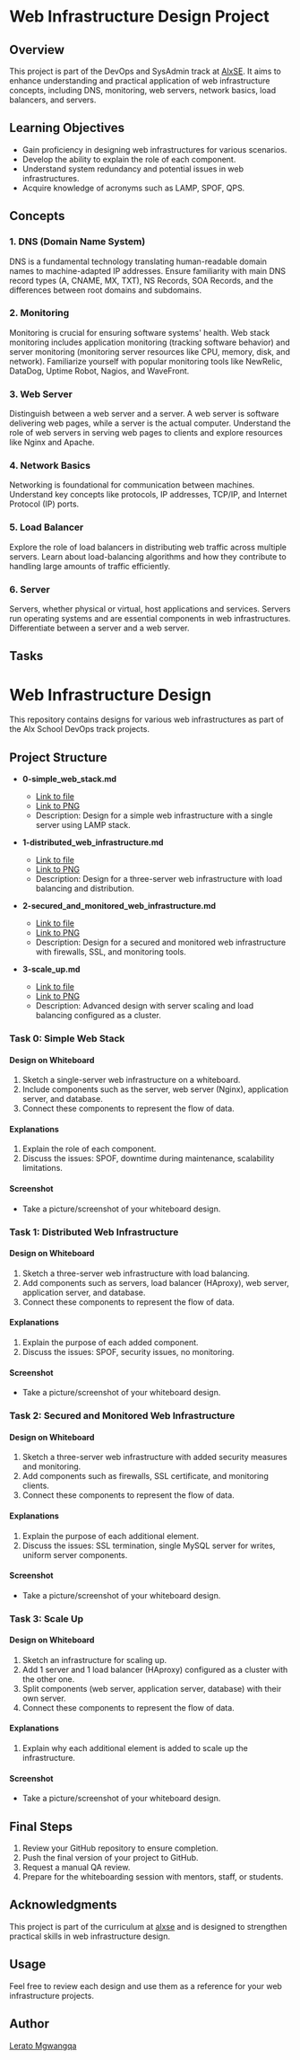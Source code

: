 # Web Infrastructure Design Project

## Overview

This project is part of the DevOps and SysAdmin track at [AlxSE](https://www.alxafrica.com/). It aims to enhance understanding and practical application of web infrastructure concepts, including DNS, monitoring, web servers, network basics, load balancers, and servers.

## Learning Objectives

- Gain proficiency in designing web infrastructures for various scenarios.
- Develop the ability to explain the role of each component.
- Understand system redundancy and potential issues in web infrastructures.
- Acquire knowledge of acronyms such as LAMP, SPOF, QPS.

## Concepts

### 1. DNS (Domain Name System)

DNS is a fundamental technology translating human-readable domain names to machine-adapted IP addresses. Ensure familiarity with main DNS record types (A, CNAME, MX, TXT), NS Records, SOA Records, and the differences between root domains and subdomains.

### 2. Monitoring

Monitoring is crucial for ensuring software systems' health. Web stack monitoring includes application monitoring (tracking software behavior) and server monitoring (monitoring server resources like CPU, memory, disk, and network). Familiarize yourself with popular monitoring tools like NewRelic, DataDog, Uptime Robot, Nagios, and WaveFront.

### 3. Web Server

Distinguish between a web server and a server. A web server is software delivering web pages, while a server is the actual computer. Understand the role of web servers in serving web pages to clients and explore resources like Nginx and Apache.

### 4. Network Basics

Networking is foundational for communication between machines. Understand key concepts like protocols, IP addresses, TCP/IP, and Internet Protocol (IP) ports.

### 5. Load Balancer

Explore the role of load balancers in distributing web traffic across multiple servers. Learn about load-balancing algorithms and how they contribute to handling large amounts of traffic efficiently.

### 6. Server

Servers, whether physical or virtual, host applications and services. Servers run operating systems and are essential components in web infrastructures. Differentiate between a server and a web server.

## Tasks
# Web Infrastructure Design

This repository contains designs for various web infrastructures as part of the Alx School DevOps track projects.

## Project Structure

- **0-simple_web_stack.md**
  - [Link to file](./0x09-web_infrastructure_design/0-simple_web_stack/0-simple_web_stack.md)
  - [Link to PNG](./0x09-web_infrastructure_design/0-simple_web_stack/0-simple_web_stack.png)
  - Description: Design for a simple web infrastructure with a single server using LAMP stack.

- **1-distributed_web_infrastructure.md**
  - [Link to file](./0x09-web_infrastructure_design/1-distributed_web_infrastructure/1-distributed_web_infrastructure.md)
  - [Link to PNG](./0x09-web_infrastructure_design/1-distributed_web_infrastructure/1-distributed_web_infrastructure.png)
  - Description: Design for a three-server web infrastructure with load balancing and distribution.

- **2-secured_and_monitored_web_infrastructure.md**
  - [Link to file](./0x09-web_infrastructure_design/2-secured_and_monitored_web_infrastructure/2-secured_and_monitored_web_infrastructure.md)
  - [Link to PNG](./0x09-web_infrastructure_design/2-secured_and_monitored_web_infrastructure/2-secured_and_monitored_web_infrastructure.png)
  - Description: Design for a secured and monitored web infrastructure with firewalls, SSL, and monitoring tools.

- **3-scale_up.md**
  - [Link to file](./0x09-web_infrastructure_design/3-scale_up/3-scale_up.md)
  - [Link to PNG](./0x09-web_infrastructure_design/3-scale_up/3-scale_up.png)
  - Description: Advanced design with server scaling and load balancing configured as a cluster.

### Task 0: Simple Web Stack

#### Design on Whiteboard
1. Sketch a single-server web infrastructure on a whiteboard.
2. Include components such as the server, web server (Nginx), application server, and database.
3. Connect these components to represent the flow of data.

#### Explanations
1. Explain the role of each component.
2. Discuss the issues: SPOF, downtime during maintenance, scalability limitations.

#### Screenshot
- Take a picture/screenshot of your whiteboard design.

### Task 1: Distributed Web Infrastructure

#### Design on Whiteboard
1. Sketch a three-server web infrastructure with load balancing.
2. Add components such as servers, load balancer (HAproxy), web server, application server, and database.
3. Connect these components to represent the flow of data.

#### Explanations
1. Explain the purpose of each added component.
2. Discuss the issues: SPOF, security issues, no monitoring.

#### Screenshot
- Take a picture/screenshot of your whiteboard design.

### Task 2: Secured and Monitored Web Infrastructure

#### Design on Whiteboard
1. Sketch a three-server web infrastructure with added security measures and monitoring.
2. Add components such as firewalls, SSL certificate, and monitoring clients.
3. Connect these components to represent the flow of data.

#### Explanations
1. Explain the purpose of each additional element.
2. Discuss the issues: SSL termination, single MySQL server for writes, uniform server components.

#### Screenshot
- Take a picture/screenshot of your whiteboard design.

### Task 3: Scale Up

#### Design on Whiteboard
1. Sketch an infrastructure for scaling up.
2. Add 1 server and 1 load balancer (HAproxy) configured as a cluster with the other one.
3. Split components (web server, application server, database) with their own server.
4. Connect these components to represent the flow of data.

#### Explanations
1. Explain why each additional element is added to scale up the infrastructure.

#### Screenshot
- Take a picture/screenshot of your whiteboard design.


## Final Steps

1. Review your GitHub repository to ensure completion.
2. Push the final version of your project to GitHub.
3. Request a manual QA review.
4. Prepare for the whiteboarding session with mentors, staff, or students.

## Acknowledgments

This project is part of the curriculum at [alxse](https://www.alxafrica.com/) and is designed to strengthen practical skills in web infrastructure design.

## Usage

Feel free to review each design and use them as a reference for your web infrastructure projects.

## Author

[Lerato Mgwangqa](https://github.com/Ivyratermgwangqa)

